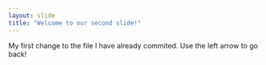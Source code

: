 ```yaml
---
layout: slide
title: "Welcome to our second slide!"
---
```

My first change to the file I have already commited.
Use the left arrow to go back!
